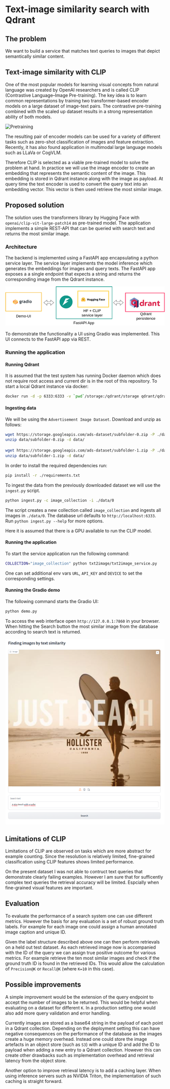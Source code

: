 # Text-image similarity search with Qdrant

## The problem
We want to build a service that matches text queries to images that depict semantically similar content.

## Text-image similarity with CLIP

One of the most popular models for learning visual concepts from natural language was created by OpenAI researchers and is called CLIP (Contrastive Language–Image Pre-training). The key idea is to learn common representations by training two transformer-based encoder models on a large dataset of image-text pairs. The contrastive pre-training combined with the scaled up dataset results in a strong representation ability of both models.

![Pretraining](https://images.openai.com/blob/fbc4f633-9ad4-4dc2-bd94-0b6f1feee22f/overview-a.svg)

The resulting pair of encoder models can be used for a variety of different tasks such as zero-shot classification of images and feature extraction. Recently, it has also found application in multimodal large language models such as LLaVa or CogVLM.

Therefore CLIP is selected as a viable pre-trained model to solve the problem at hand. In practice we will use the image encoder to create an embedding that represents the semantic content of the image. This embedding is stored in Qdrant instance along with the image as payload. At query time the text encoder is used to convert the query text into an embedding vector. This vector is then used retrieve the most similar image.

## Proposed solution

The solution uses the transformers library by Hugging Face with `openai/clip-vit-large-patch14` as pre-trained model. The application implements a simple REST-API that can be queried with search text and returns the most similar image.

### Architecture

The backend is implemented using a FastAPI app encapsulating a python service layer. The service layer implements the model inference which generates the embeddings for images and query texts. The FastAPI app exposes a a single endpoint that expects a string and returns the corresponding image from the Qdrant instance.

![Architecture](./assets/arch.png)

To demonstrate the functionality a UI using Gradio was implemented. This UI connects to the FastAPI app via REST.

### Running the application

#### Running Qdrant

It is assumed that the test system has running Docker daemon which does not require root access and current dir is in the root of this repository. To start a local Qdrant instance via docker:
```bash
docker run -d -p 6333:6333 -v `pwd`/storage:/qdrant/storage qdrant/qdrant 
```

#### Ingesting data

We will be using the `Advertisement Image Dataset`. Download and unzip as follows:
```bash
wget https://storage.googleapis.com/ads-dataset/subfolder-0.zip -P ./data
unzip data/subfolder-0.zip -d data/

wget https://storage.googleapis.com/ads-dataset/subfolder-1.zip -P ./data
unzip data/subfolder-1.zip -d data/
```

In order to install the required dependencies run:
```bash
pip install -r ./requirements.txt
```

To ingest the data from the previously downloaded dataset we will use the `ingest.py` script.

```bash
python ingest.py -c image_collection -i ./data/0
```

The script creates a new collection called `image_collection` and ingests all images in `./data/0`. The database url defaults to `http://localhost:6333`. Run `python ingest.py --help` for more options.

Here it is assumed that there is a GPU available to run the CLIP model.


#### Running the application

To start the service application run the following command:
```bash
COLLECTION="image_collection" python txt2image/txt2image_service.py
```
One can set additional env vars `URL`, `API_KEY` and `DEVICE` to set the corresponding settings.


#### Running the Gradio demo

The following command starts the Gradio UI:
```bash
python demo.py
```
To access the web interface open `http://127.0.0.1:7860` in your browser. When hitting the Search button the most similar image from the database according to search text is returned.

![UI](./assets/ui.png)

## Limitations of CLIP

Limitations of CLIP are observed on tasks which are more abstract for example counting. Since the resolution is relatively limited, fine-grained classification using CLIP features shows limited performance.

On the present dataset I was not able to contruct text queries that demonstrate clearly failing examples. However I am sure that for sufficently complex text queries the retrieval accuracy will be limited. Espcially when fine-grained visual features are important.

## Evaluation

To evaluate the performance of a search system one can use different metrics. However the basis for any evaluation is a set of robust ground truth labels. For example for each image one could assign a human annotated image caption and unique ID.

Given the label structure described above one can then perform retrievals on a held out test dataset. As each retrieved image now is accompanied with the ID of the query we can assign true positive outcome for various metrics. For example retrieve the ten most similar images and check if the ground truth ID is found in the retrieved IDs. This would allow the calculation of `Precision@K` or `Recall@K` (where `K=10` in this case).

## Possible improvements

A simple improvement would be the extension of the query endpoint to accept the number of images to be returned. This would be helpful when evaluating on a dataset for different `K`. In a production setting one would also add more query validation and error handling.

Currently images are stored as a base64 string in the payload of each point in a Qdrant collection. Depending on the deployment setting this can have negative consequences on the performance of the database as the images create a huge memory overhead. Instead one could store the image artefacts in an object store (such as `S3`) with a unique ID and add the ID to payload when adding a new entry to a Qdrant collection. However this can create other drawbacks such as implementation overhead and retrieval latency from the object store.

Another option to improve retrieval latency is to add a caching layer. When using inference servers such as NVIDIA Triton, the implementation of such caching is straight forward.

